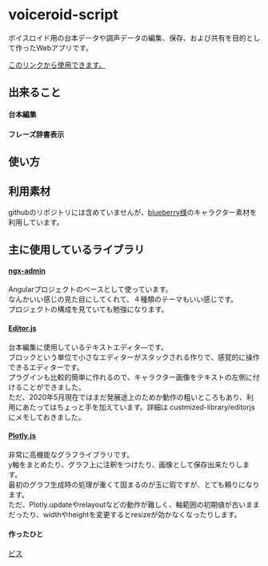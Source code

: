 # voiceroid-script

ボイスロイド用の台本データや調声データの編集、保存、および共有を目的として作ったWebアプリです。

[このリンクから使用できます。](https://biss-git.github.io/voiceroid-script/)

## 出来ること

#### 台本編集



#### フレーズ辞書表示

## 使い方


## 利用素材

githubのリポジトリには含めていませんが、[blueberry様](https://seiga.nicovideo.jp/user/illust/1584023)のキャラクター素材を利用しています。


## 主に使用しているライブラリ
#### [ngx-admin](https://github.com/akveo/ngx-admin)
Angularプロジェクトのベースとして使っています。  
なんかいい感じの見た目にしてくれて、４種類のテーマもいい感じです。  
プロジェクトの構成を見ていても勉強になります。


#### [Editor.js](https://github.com/codex-team/editor.js)
台本編集に使用しているテキストエディタ―です。  
ブロックという単位で小さなエディターがスタックされる作りで、感覚的に操作できるエディターです。  
プラグインも比較的簡単に作れるので、キャラクター画像をテキストの左側に付けることができました。  
ただ、2020年5月現在ではまだ発展途上のためか動作の粗いところもあり、利用にあたってはちょっと手を加えています。詳細は custmized-library/editorjs にメモしておきました。


#### [Plotly.js](https://github.com/plotly/plotly.js/)
非常に高機能なグラフライブラリです。  
y軸をまとめたり、グラフ上に注釈をつけたり、画像として保存出来たりします。  
最初のグラフ生成時の処理が重くて固まるのが玉に瑕ですが、とても頼りになります。  
ただ、Plotly.updateやrelayoutなどの動作が難しく、軸範囲の初期値が古いままだったり、widthやheightを変更するとresizeが効かなくなったりします。


#### 作ったひと
[ビス](https://biss-git.github.io/Portfolio/)

